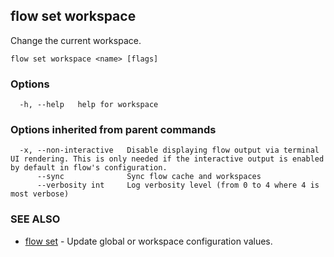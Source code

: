 ## flow set workspace

Change the current workspace.

```
flow set workspace <name> [flags]
```

### Options

```
  -h, --help   help for workspace
```

### Options inherited from parent commands

```
  -x, --non-interactive   Disable displaying flow output via terminal UI rendering. This is only needed if the interactive output is enabled by default in flow's configuration.
      --sync              Sync flow cache and workspaces
      --verbosity int     Log verbosity level (from 0 to 4 where 4 is most verbose)
```

### SEE ALSO

* [flow set](flow_set.md)	 - Update global or workspace configuration values.

